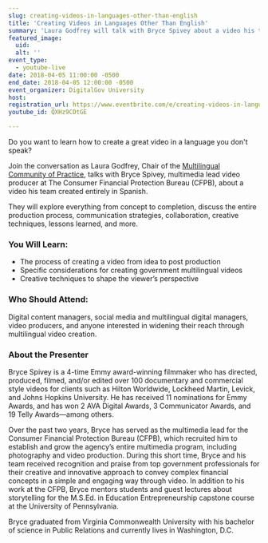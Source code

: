 ```yaml
---
slug: creating-videos-in-languages-other-than-english
title: 'Creating Videos in Languages Other Than English'
summary: 'Laura Godfrey will talk with Bryce Spivey about a video his team at the CFPB created, for a Spanish speaking audience.'
featured_image: 
  uid: 
  alt: ''
event_type: 
  - youtube-live
date: 2018-04-05 11:00:00 -0500
end_date: 2018-04-05 12:00:00 -0500
event_organizer: DigitalGov University
host: 
registration_url: https://www.eventbrite.com/e/creating-videos-in-languages-other-than-english-registration-44340580871
youtube_id: QXHz9CDtGE

---
```


Do you want to learn how to create a great video in a language you don't speak?
 
Join the conversation as Laura Godfrey, Chair of the [Multilingual Community of Practice](https://www.digitalgov.gov/communities/multilingual/), talks with Bryce Spivey, multimedia lead video producer at The Consumer Financial Protection Bureau (CFPB), about a video his team created entirely in Spanish.
 
They will explore everything from concept to completion, discuss the entire production process, communication strategies, collaboration, creative techniques, lessons learned, and more.

### You Will Learn: 

- The process of creating a video from idea to post production 
- Specific considerations for creating government multilingual videos 
- Creative techniques to shape the viewer’s perspective

### Who Should Attend: 

Digital content managers, social media and multilingual digital managers, video producers, and anyone interested in widening their reach through multilingual video creation.

### About the Presenter
 
Bryce Spivey is a 4-time Emmy award-winning filmmaker who has directed, produced, filmed, and/or edited over 100 documentary and commercial style videos for clients such as Hilton Worldwide, Lockheed Martin, Levick, and Johns Hopkins University. He has received 11 nominations for Emmy Awards, and has won 2 AVA Digital Awards, 3 Communicator Awards, and 19 Telly Awards—among others. 

Over the past two years, Bryce has served as the multimedia lead for the Consumer Financial Protection Bureau (CFPB), which recruited him to establish and grow the agency’s entire multimedia program, including photography and video production. During this short time, Bryce and his team received recognition and praise from top government professionals for their creative and innovative approach to convey complex financial concepts in a simple and engaging way through video. In addition to his work at the CFPB, Bryce mentors students and guest lectures about storytelling for the M.S.Ed. in Education Entrepreneurship capstone course at the University of Pennsylvania. 

Bryce graduated from Virginia Commonwealth University with his bachelor of science in Public Relations and currently lives in Washington, D.C.
